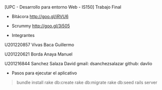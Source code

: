 [UPC - Desarrollo para entorno Web - IS150] Trabajo Final

- Bitácora
http://goo.gl/iRVU6

- Scrummy
http://goo.gl/3i505

- Integrantes

U201220857 Vivas Baca Guillermo


U201220621 Borda Anaya Manuel


U201216844 Sanchez Salaza David
gmail: dsanchezsalazar
github: davlio

- Pasos para ejecutar el aplicativo

> bundle install
> rake db:create
> rake db:migrate
> rake db:seed
> rails server